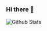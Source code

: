 ### Hi there 👋

<!--
**wangdyqxx/wangdyqxx** is a ✨ _special_ ✨ repository because its `README.md` (this file) appears on your GitHub profile.

Here are some ideas to get you started:

- 🔭 I’m currently working on ...
- 🌱 I’m currently learning ...
- 👯 I’m looking to collaborate on ...
- 🤔 I’m looking for help with ...
- 💬 Ask me about ...
- 📫 How to reach me: ...
- 😄 Pronouns: ...
- ⚡ Fun fact: ...
-->

![Github Stats](https://github-readme-stats.vercel.app/api?username=wangdyqxx&show_icons=true&title_color=fff&icon_color=79ff97&text_color=9f9f9f&bg_color=151515&hide=["contribs"])
